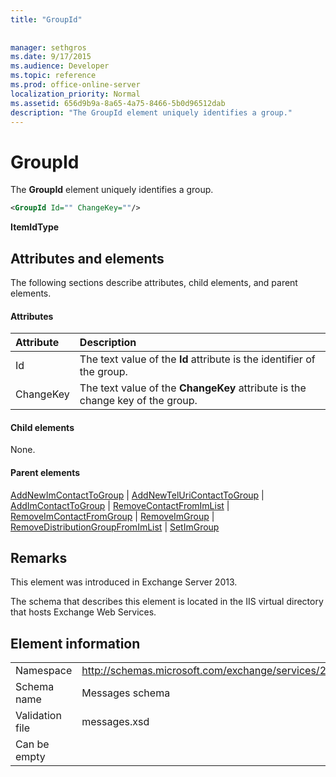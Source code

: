 ```yaml
---
title: "GroupId"
 
 
manager: sethgros
ms.date: 9/17/2015
ms.audience: Developer
ms.topic: reference
ms.prod: office-online-server
localization_priority: Normal
ms.assetid: 656d9b9a-8a65-4a75-8466-5b0d96512dab
description: "The GroupId element uniquely identifies a group."
---
```


# GroupId

The **GroupId** element uniquely identifies a group. 
  
```XML
<GroupId Id="" ChangeKey=""/>
```

 **ItemIdType**
## Attributes and elements

The following sections describe attributes, child elements, and parent elements.
  
#### Attributes

|**Attribute**|**Description**|
|:-----|:-----|
|Id  <br/> |The text value of the **Id** attribute is the identifier of the group.  <br/> |
|ChangeKey  <br/> |The text value of the **ChangeKey** attribute is the change key of the group.  <br/> |
   
#### Child elements

None.
  
#### Parent elements

[AddNewImContactToGroup](addnewimcontacttogroup.md) | [AddNewTelUriContactToGroup](addnewteluricontacttogroup.md) | [AddImContactToGroup](addimcontacttogroup.md) | [RemoveContactFromImList](removecontactfromimlist.md) | [RemoveImContactFromGroup](removeimcontactfromgroup.md) | [RemoveImGroup](removeimgroup.md) | [RemoveDistributionGroupFromImList](removedistributiongroupfromimlist.md) | [SetImGroup](setimgroup.md)
  
## Remarks

This element was introduced in Exchange Server 2013.
  
The schema that describes this element is located in the IIS virtual directory that hosts Exchange Web Services.
  
## Element information

|||
|:-----|:-----|
|Namespace  <br/> |http://schemas.microsoft.com/exchange/services/2006/messages  <br/> |
|Schema name  <br/> |Messages schema  <br/> |
|Validation file  <br/> |messages.xsd  <br/> |
|Can be empty  <br/> ||
   

